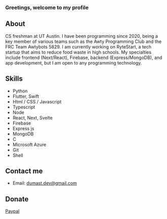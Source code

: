 ### Greetings, welcome to my profile

## About
CS freshman at UT Austin.
I have been programming since 2020, being a key member of various teams such as the Awty Programming Club and the FRC Team Awtybots 5829.
I am currently working on RyteStart, a tech startup that aims to reduce food waste in high schools.
My specialties include frontend (Next/React), Firebase, backend (Express/MongoDB), and app development, but I am open to any programming technology.

## Skills
* Python
* Flutter, Swift
* Html / CSS / Javascript
* Typescript
* Node
* React, Next, Svelte
* Firebase
* Express js
* MongoDB
* C
* Microsoft Azure
* Git
* Shell

## Contact me
* Email: dumast.dev@gmail.com

## Donate
[Paypal](https://www.paypal.com/paypalme/terdumas)
